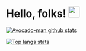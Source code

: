 # Hello, folks! <img src="https://raw.githubusercontent.com/MartinHeinz/MartinHeinz/master/wave.gif" width="30px">

[![Avocado-man github stats](https://github-readme-stats.vercel.app/api?username=Avocado-man&theme=radical)](https://github.com/anuraghazra/github-readme-stats)

[![Top langs stats](https://github-readme-stats.vercel.app/api/api/top-langs?username=Avocado-man&theme=radical)](https://github.com/anuraghazra/github-readme-stats)
